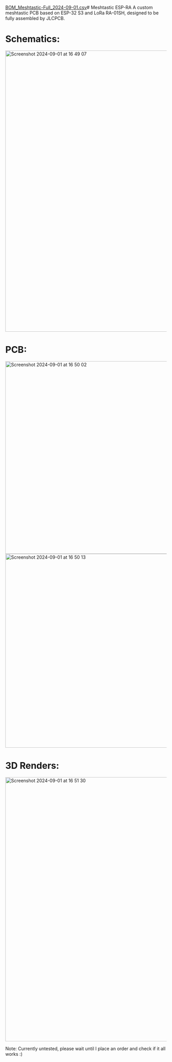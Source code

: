 [BOM_Meshtastic-Full_2024-09-01.csv](https://github.com/user-attachments/files/16829591/BOM_Meshtastic-Full_2024-09-01.csv)# Meshtastic ESP-RA
A custom meshtastic PCB based on ESP-32 S3 and LoRa RA-01SH, designed to be fully assembled by JLCPCB.

# Schematics:
<img width="876" alt="Screenshot 2024-09-01 at 16 49 07" src="https://github.com/user-attachments/assets/14bab7b8-f230-4e34-a872-79968a595450">

# PCB:
<img width="600" alt="Screenshot 2024-09-01 at 16 50 02" src="https://github.com/user-attachments/assets/e0db5471-1796-4116-8bd5-d34689b64293">

<img width="604" alt="Screenshot 2024-09-01 at 16 50 13" src="https://github.com/user-attachments/assets/80293c4b-0fe2-412a-bcaa-78611a49dfe7">

# 3D Renders:
<img width="823" alt="Screenshot 2024-09-01 at 16 51 30" src="https://github.com/user-attachments/assets/624c87a4-a081-4fd9-947c-cf2488e95ecc">


Note: Currently untested, please wait until I place an order and check if it all works :)

